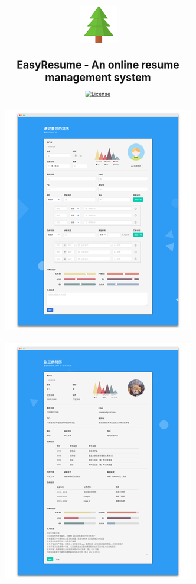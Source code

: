 <p align="center">
  <img with="100" height="100" src=".github/icon.png" alt="icon">
</p>

<h1 align="center">EasyResume - An online resume management system</h1>

<p align="center">
  <a href="LICENSE"><img src="https://img.shields.io/badge/license-MIT-blue.svg" alt="License"></a>
  <br><br>
  <img width="800" src=".github/screenshot1.png" alt="screenshot1">
  <br><br>
  <img width="800" src=".github/screenshot2.png" alt="screenshot2">
</p>
